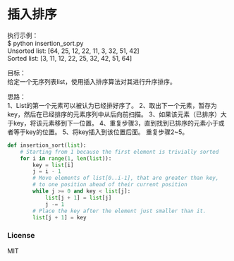 # 插入排序

执行示例：  
$ python insertion_sort.py  
Unsorted list: [64, 25, 12, 22, 11, 3, 32, 51, 42]  
Sorted list: [3, 11, 12, 22, 25, 32, 42, 51, 64]  
  
目标：  
给定一个无序列表list，使用插入排序算法对其进行升序排序。 
  
思路：  
1、List的第一个元素可以被认为已经排好序了。
2、取出下一个元素，暂存为key，然后在已经排序的元素序列中从后向前扫描。
3、如果该元素（已排序）大于key，将该元素移到下一位置。
4、重复步骤3，直到找到已排序的元素小于或者等于key的位置。
5、将key插入到该位置后面。
重复步骤2~5。
  
```python
def insertion_sort(list):
    # Starting from 1 because the first element is trivially sorted
    for i in range(1, len(list)):
        key = list[i]
        j = i - 1
        # Move elements of list[0..i-1], that are greater than key,
        # to one position ahead of their current position
        while j >= 0 and key < list[j]:
            list[j + 1] = list[j]
            j -= 1
        # Place the key after the element just smaller than it.
        list[j + 1] = key
```

### License  
  
MIT
